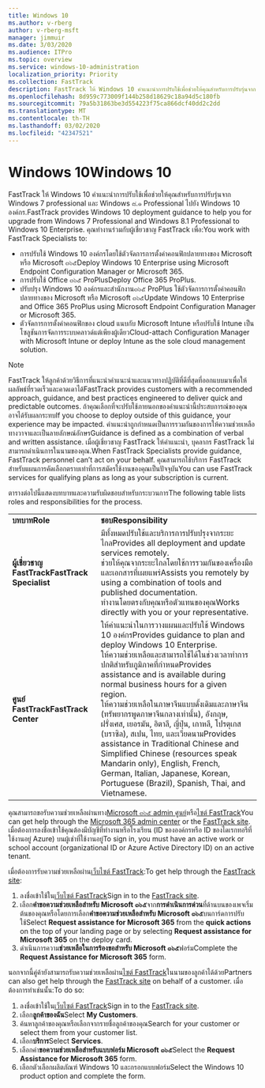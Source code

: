 ```yaml
---
title: Windows 10
ms.author: v-rberg
author: v-rberg-msft
manager: jimmuir
ms.date: 3/03/2020
ms.audience: ITPro
ms.topic: overview
ms.service: windows-10-administration
localization_priority: Priority
ms.collection: FastTrack
description: FastTrack ให้ Windows 10 คำแนะนำการปรับใช้เพื่อช่วยให้คุณสำหรับการปรับรุ่นจาก Windows 7 professional และ Windows ๘.๑ Professional ไปยัง Windows 10 องค์กร.
ms.openlocfilehash: 8d959c773009f144b258d18629c18a94d5c180fb
ms.sourcegitcommit: 79a5b31863be3d554223f75ca866dcf40dd2c2dd
ms.translationtype: MT
ms.contentlocale: th-TH
ms.lasthandoff: 03/02/2020
ms.locfileid: "42347521"
---
```

# <a name="windows-10"></a><span data-ttu-id="e4209-103">Windows 10</span><span class="sxs-lookup"><span data-stu-id="e4209-103">Windows 10</span></span>

<span data-ttu-id="e4209-104">FastTrack ให้ Windows 10 คำแนะนำการปรับใช้เพื่อช่วยให้คุณสำหรับการปรับรุ่นจาก Windows 7 professional และ Windows ๘.๑ Professional ไปยัง Windows 10 องค์กร.</span><span class="sxs-lookup"><span data-stu-id="e4209-104">FastTrack provides Windows 10 deployment guidance to help you for upgrade from Windows 7 Professional and Windows 8.1 Professional to Windows 10 Enterprise.</span></span> <span data-ttu-id="e4209-105">คุณทำงานร่วมกับผู้เชี่ยวชาญ FastTrack เพื่อ:</span><span class="sxs-lookup"><span data-stu-id="e4209-105">You work with FastTrack Specialists to:</span></span>

- <span data-ttu-id="e4209-106">การปรับใช้ Windows 10 องค์กรโดยใช้ตัวจัดการการตั้งค่าคอนฟิกปลายทางของ Microsoft หรือ Microsoft ๓๖๕</span><span class="sxs-lookup"><span data-stu-id="e4209-106">Deploy Windows 10 Enterprise using Microsoft Endpoint Configuration Manager or Microsoft 365.</span></span>
- <span data-ttu-id="e4209-107">การปรับใช้ Office ๓๖๕ ProPlus</span><span class="sxs-lookup"><span data-stu-id="e4209-107">Deploy Office 365 ProPlus.</span></span> 
- <span data-ttu-id="e4209-108">ปรับปรุง Windows 10 องค์กรและสำนักงาน๓๖๕ ProPlus ใช้ตัวจัดการการตั้งค่าคอนฟิกปลายทางของ Microsoft หรือ Microsoft ๓๖๕</span><span class="sxs-lookup"><span data-stu-id="e4209-108">Update Windows 10 Enterprise and Office 365 ProPlus using Microsoft Endpoint Configuration Manager or Microsoft 365.</span></span>
- <span data-ttu-id="e4209-109">ตัวจัดการการตั้งค่าคอนฟิกของ cloud แนบกับ Microsoft Intune หรือปรับใช้ Intune เป็นโซลูชันการจัดการระบบคลาวด์แต่เพียงผู้เดียว</span><span class="sxs-lookup"><span data-stu-id="e4209-109">Cloud-attach Configuration Manager with Microsoft Intune or deploy Intune as the sole cloud management solution.</span></span>
  
> [!NOTE]
> <span data-ttu-id="e4209-110">FastTrack ให้ลูกค้าด้วยวิธีการที่แนะนำคำแนะนำและแนวทางปฏิบัติที่ดีที่สุดที่ออกแบบมาเพื่อให้ผลลัพธ์ที่รวดเร็วและคาดเดาได้</span><span class="sxs-lookup"><span data-stu-id="e4209-110">FastTrack provides customers with a recommended approach, guidance, and best practices engineered to deliver quick and predictable outcomes.</span></span> <span data-ttu-id="e4209-111">ถ้าคุณเลือกที่จะปรับใช้ภายนอกของคำแนะนำนี้ประสบการณ์ของคุณอาจได้รับผลกระทบ</span><span class="sxs-lookup"><span data-stu-id="e4209-111">If you choose to deploy outside of this guidance, your experience may be impacted.</span></span> <span data-ttu-id="e4209-112">คำแนะนำถูกกำหนดเป็นการรวมกันของการให้ความช่วยเหลือทางวาจาและเป็นลายลักษณ์อักษร</span><span class="sxs-lookup"><span data-stu-id="e4209-112">Guidance is defined as a combination of verbal and written assistance.</span></span> <span data-ttu-id="e4209-113">เมื่อผู้เชี่ยวชาญ FastTrack ให้คำแนะนำ, บุคลากร FastTrack ไม่สามารถดำเนินการในนามของคุณ.</span><span class="sxs-lookup"><span data-stu-id="e4209-113">When FastTrack Specialists provide guidance, FastTrack personnel can’t act on your behalf.</span></span> <span data-ttu-id="e4209-114">คุณสามารถใช้บริการ FastTrack สำหรับแผนการคัดเลือกตราบเท่าที่การสมัครใช้งานของคุณเป็นปัจจุบัน</span><span class="sxs-lookup"><span data-stu-id="e4209-114">You can use FastTrack services for qualifying plans as long as your subscription is current.</span></span>  
    
<span data-ttu-id="e4209-115">ตารางต่อไปนี้แสดงบทบาทและความรับผิดชอบสำหรับกระบวนการ</span><span class="sxs-lookup"><span data-stu-id="e4209-115">The following table lists roles and responsibilities for the process.</span></span>

|||
|:-----|:-----|
|<span data-ttu-id="e4209-116">**บทบาท**</span><span class="sxs-lookup"><span data-stu-id="e4209-116">**Role**</span></span> <br/> |<span data-ttu-id="e4209-117">**ชอบ**</span><span class="sxs-lookup"><span data-stu-id="e4209-117">**Responsibility**</span></span> <br/> |
|<span data-ttu-id="e4209-118">**ผู้เชี่ยวชาญ FastTrack**</span><span class="sxs-lookup"><span data-stu-id="e4209-118">**FastTrack Specialist**</span></span> <br/> |<span data-ttu-id="e4209-119">มีทั้งหมดปรับใช้และบริการการปรับปรุงจากระยะไกล</span><span class="sxs-lookup"><span data-stu-id="e4209-119">Provides all deployment and update services remotely.</span></span>  <br/> <span data-ttu-id="e4209-120">ช่วยให้คุณจากระยะไกลโดยใช้การรวมกันของเครื่องมือและเอกสารที่เผยแพร่</span><span class="sxs-lookup"><span data-stu-id="e4209-120">Assists you remotely by using a combination of tools and published documentation.</span></span> <br/> <span data-ttu-id="e4209-121">ทำงานโดยตรงกับคุณหรือตัวแทนของคุณ</span><span class="sxs-lookup"><span data-stu-id="e4209-121">Works directly with you or your representative.</span></span>|
|<span data-ttu-id="e4209-122">**ศูนย์ FastTrack**</span><span class="sxs-lookup"><span data-stu-id="e4209-122">**FastTrack Center**</span></span>  <br/> |<span data-ttu-id="e4209-123">ให้คำแนะนำในการวางแผนและปรับใช้ Windows 10 องค์กร</span><span class="sxs-lookup"><span data-stu-id="e4209-123">Provides guidance to plan and deploy Windows 10 Enterprise.</span></span>   <br/> <span data-ttu-id="e4209-124">ให้ความช่วยเหลือและสามารถใช้ได้ในช่วงเวลาทำการปกติสำหรับภูมิภาคที่กำหนด</span><span class="sxs-lookup"><span data-stu-id="e4209-124">Provides assistance and is available during normal business hours for a given region.</span></span> <br/> <span data-ttu-id="e4209-125">ให้ความช่วยเหลือในภาษาจีนแบบดั้งเดิมและภาษาจีน (ทรัพยากรพูดภาษาจีนกลางเท่านั้น), อังกฤษ, ฝรั่งเศส, เยอรมัน, อิตาลี, ญี่ปุ่น, เกาหลี, โปรตุเกส (บราซิล), สเปน, ไทย, และเวียดนาม</span><span class="sxs-lookup"><span data-stu-id="e4209-125">Provides assistance in Traditional Chinese and Simplified Chinese (resources speak Mandarin only), English, French, German, Italian, Japanese, Korean, Portuguese (Brazil), Spanish, Thai, and Vietnamese.</span></span>|
 
<span data-ttu-id="e4209-126">คุณสามารถขอรับความช่วยเหลือผ่านทาง[Microsoft ๓๖๕ admin ศูนย์](https://go.microsoft.com/fwlink/?linkid=2032704)หรือ[ไซต์ FastTrack](https://go.microsoft.com/fwlink/?linkid=780698)</span><span class="sxs-lookup"><span data-stu-id="e4209-126">You can get help through the [Microsoft 365 admin center](https://go.microsoft.com/fwlink/?linkid=2032704) or the [FastTrack site](https://go.microsoft.com/fwlink/?linkid=780698).</span></span> <span data-ttu-id="e4209-127">เมื่อต้องการลงชื่อเข้าใช้คุณต้องมีบัญชีที่ทำงานหรือโรงเรียน (ID ขององค์กรหรือ ID ของไดเรกทอรีที่ใช้งานอยู่ Azure) บนผู้เช่าที่ใช้งานอยู่</span><span class="sxs-lookup"><span data-stu-id="e4209-127">To sign in, you must have an active work or school account (organizational ID or Azure Active Directory ID) on an active tenant.</span></span> 

<span data-ttu-id="e4209-128">เมื่อต้องการรับความช่วยเหลือผ่าน[เว็บไซต์ FastTrack](https://go.microsoft.com/fwlink/?linkid=780698):</span><span class="sxs-lookup"><span data-stu-id="e4209-128">To get help through the [FastTrack site](https://go.microsoft.com/fwlink/?linkid=780698):</span></span> 
1.  <span data-ttu-id="e4209-129">ลงชื่อเข้าใช้ใน[เว็บไซต์ FastTrack](https://go.microsoft.com/fwlink/?linkid=780698)</span><span class="sxs-lookup"><span data-stu-id="e4209-129">Sign in to the [FastTrack site](https://go.microsoft.com/fwlink/?linkid=780698).</span></span> 
2.  <span data-ttu-id="e4209-130">เลือก**คำขอความช่วยเหลือสำหรับ Microsoft ๓๖๕**จาก**การดำเนินการด่วน**ที่ด้านบนของเพจเริ่มต้นของคุณหรือโดยการเลือก**คำขอความช่วยเหลือสำหรับ Microsoft ๓๖๕**บนการ์ดการปรับใช้</span><span class="sxs-lookup"><span data-stu-id="e4209-130">Select **Request assistance for Microsoft 365** from the **quick actions** on the top of your landing page or by selecting **Request assistance for Microsoft 365** on the deploy card.</span></span>
3.  <span data-ttu-id="e4209-131">ดำเนินการความ**ช่วยเหลือในการร้องขอสำหรับ Microsoft ๓๖๕**ฟอร์ม</span><span class="sxs-lookup"><span data-stu-id="e4209-131">Complete the **Request Assistance for Microsoft 365** form.</span></span>
  
<span data-ttu-id="e4209-132">นอกจากนี้คู่ค้ายังสามารถรับความช่วยเหลือผ่าน[ไซต์ FastTrack](https://go.microsoft.com/fwlink/?linkid=780698)ในนามของลูกค้าได้ด้วย</span><span class="sxs-lookup"><span data-stu-id="e4209-132">Partners can also get help through the [FastTrack site](https://go.microsoft.com/fwlink/?linkid=780698) on behalf of a customer.</span></span> <span data-ttu-id="e4209-133">เมื่อต้องการทำเช่นนั้น:</span><span class="sxs-lookup"><span data-stu-id="e4209-133">To do so:</span></span>
1.  <span data-ttu-id="e4209-134">ลงชื่อเข้าใช้ใน[เว็บไซต์ FastTrack](https://go.microsoft.com/fwlink/?linkid=780698)</span><span class="sxs-lookup"><span data-stu-id="e4209-134">Sign in to the [FastTrack site](https://go.microsoft.com/fwlink/?linkid=780698).</span></span> 
2.  <span data-ttu-id="e4209-135">เลือก**ลูกค้าของฉัน**</span><span class="sxs-lookup"><span data-stu-id="e4209-135">Select **My Customers**.</span></span>
3.  <span data-ttu-id="e4209-136">ค้นหาลูกค้าของคุณหรือเลือกจากรายชื่อลูกค้าของคุณ</span><span class="sxs-lookup"><span data-stu-id="e4209-136">Search for your customer or select them from your customer list.</span></span>
4.  <span data-ttu-id="e4209-137">เลือก**บริการ**</span><span class="sxs-lookup"><span data-stu-id="e4209-137">Select **Services**.</span></span>
5.  <span data-ttu-id="e4209-138">เลือกคำ**ขอความช่วยเหลือสำหรับแบบฟอร์ม Microsoft ๓๖๕**</span><span class="sxs-lookup"><span data-stu-id="e4209-138">Select the **Request Assistance for Microsoft 365** form.</span></span>
6.  <span data-ttu-id="e4209-139">เลือกตัวเลือกผลิตภัณฑ์ Windows 10 และกรอกแบบฟอร์ม</span><span class="sxs-lookup"><span data-stu-id="e4209-139">Select the Windows 10 product option and complete the form.</span></span>
 